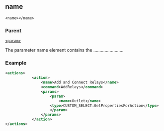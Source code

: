 ## name

`<name></name>`


### Parent

[`<param>`][1]


The parameter name element contains the ……………………

### Example

```xml
<actions>
			<action>
				<name>Add and Connect Relays</name>
				<command>AddRelays</command>
				<params>
					<param>
						<name>Outlet</name>
					<type>CUSTOM_SELECT:GetPropertiesForAction</type>
					</param>
				</params>
			</action>
</actions>
```




[1]:	https://verbose-telegram-5004f902.pages.github.io/#actions-xml-param
